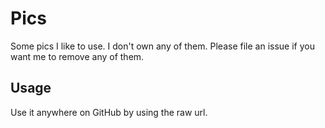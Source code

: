 # Pics
Some pics I like to use. I don't own any of them. Please file an issue if you want me to remove any of them.

## Usage
Use it anywhere on GitHub by using the raw url. 